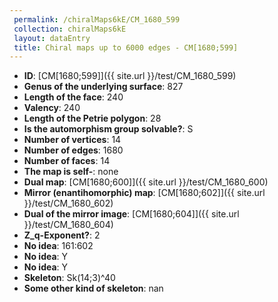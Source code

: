 ```yaml
--- 
 permalink: /chiralMaps6kE/CM_1680_599 
 collection: chiralMaps6kE
 layout: dataEntry
 title: Chiral maps up to 6000 edges - CM[1680;599]
---
```


- **ID**: [CM[1680;599]]({{ site.url }}/test/CM_1680_599)
- **Genus of the underlying surface**: 827
- **Length of the face**: 240
- **Valency**: 240
- **Length of the Petrie polygon**: 28
- **Is the automorphism group solvable?**: S
- **Number of vertices**: 14
- **Number of edges**: 1680
- **Number of faces**: 14
- **The map is self-**: none
- **Dual map**: [CM[1680;600]]({{ site.url }}/test/CM_1680_600)
- **Mirror (enantihomorphic) map**: [CM[1680;602]]({{ site.url }}/test/CM_1680_602)
- **Dual of the mirror image**: [CM[1680;604]]({{ site.url }}/test/CM_1680_604)
- **Z_q-Exponent?**: 2
- **No idea**:  161:602
- **No idea**: Y
- **No idea**: Y
- **Skeleton**: Sk(14;3)^40
- **Some other kind of skeleton**: nan
